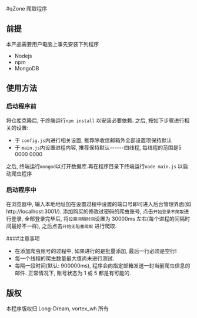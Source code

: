 #qZone 爬取程序

## 前提

本产品需要用户电脑上事先安装下列程序

* Nodejs
* npm
* MongoDB

## 使用方法

### 启动程序前

将仓库克隆后, 于终端运行`npm install` 以安装必要依赖. 之后, 按如下步骤进行相关的设置:

* 于 `config.js`内进行相关设置, 推荐除收信邮箱外全部设置项保持默认
* 于 `main.js`内设置进程内容, 推荐保持默认------四线程, 每线程的范围是5 0000 0000

之后, 终端运行`mongod`以打开数据库.再在程序目录下终端运行`node main.js` 以启动爬虫程序

### 启动程序中

在浏览器中, 输入本地地址加在设置过程中设置的端口号即可进入后台管理界面(如 http://localhost:3001/). 添加购买的修改过密码的爬虫账号, 点击`开始登录不爬取`进行登录, 全部登录完毕后, 将`设置间隔时间`设置为 30000ms 左右(每个进程的间隔时间最好不一样), 之后点击`开始无阻塞爬取` 进行爬取. 

####注意事项

* 在添加爬虫账号的过程中, 如果进行的是批量添加, 最后一行必须是空行!
* 每一个线程的爬虫数量最大值尚未进行测试.
* 每隔一段时间(默认: 900000ms), 程序会向指定邮箱发送一封当前爬虫信息的邮件. 正常情况下, 账号状态为 1 或 5 都是有可能的. 

## 版权

本程序版权归 Long-Dream, vortex_wh 所有
